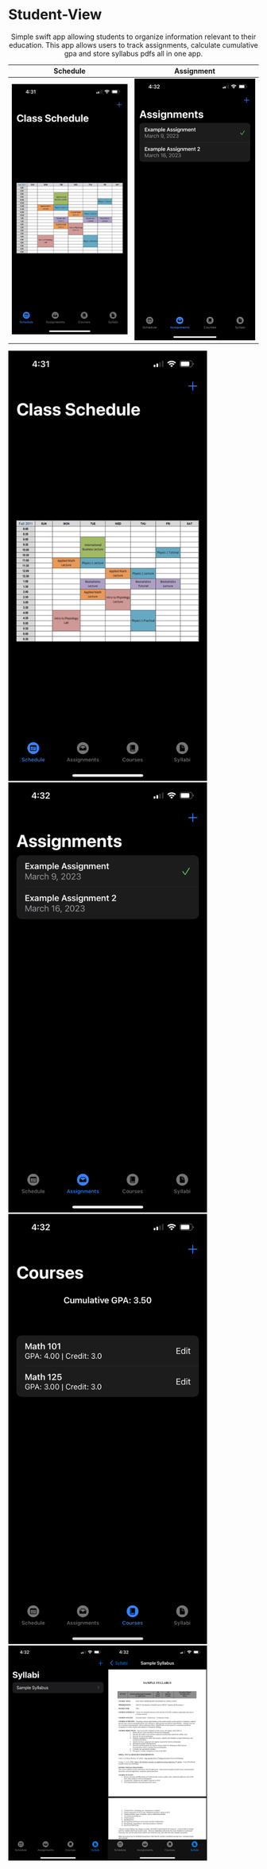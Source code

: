# Student-View
<p align="center">
  <p align="center">
    Simple swift app allowing students to organize information relevant to their education. This app allows users to track assignments, calculate cumulative gpa and store syllabus pdfs all in one app.
  </p>
</p>

Schedule             |  Assignment
:-------------------------:|:-------------------------:
![](https://github.com/Danielaca18/Student-View/blob/main/Schedule%20Preview.PNG)  |  ![](https://github.com/Danielaca18/Student-View/blob/main/Assignment%20Preview.PNG)

<p align="row">
<img src= "https://github.com/Danielaca18/Student-View/blob/main/Schedule%20Preview.PNG" width="400" >
<img src= "https://github.com/Danielaca18/Student-View/blob/main/Assignment%20Preview.PNG" width="400" >
<img src= "https://github.com/Danielaca18/Student-View/blob/main/Courses%20Preview.PNG" width="400" >
<img src= "https://github.com/Danielaca18/Student-View/blob/main/Sylabus%20PDF%20Preview.png" width="400" >
</p>
